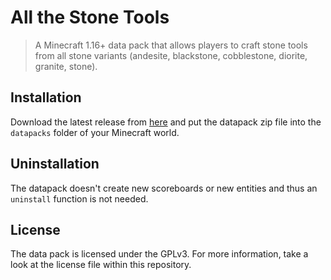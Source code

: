# All the Stone Tools

> A Minecraft 1.16+ data pack that allows players to craft stone tools from all stone variants (andesite, blackstone, cobblestone, diorite, granite, stone).

## Installation

Download the latest release from [here][latest] and put the datapack zip file into the `datapacks` folder of your Minecraft world.

## Uninstallation

The datapack doesn't create new scoreboards or new entities and thus an `uninstall` function is not needed.

## License

The data pack is licensed under the GPLv3. For more information, take a look at the license file within this repository.

[latest]: https://github.com/vanilla-friendly-datapacks/all-the-stone-tools/releases/latest
